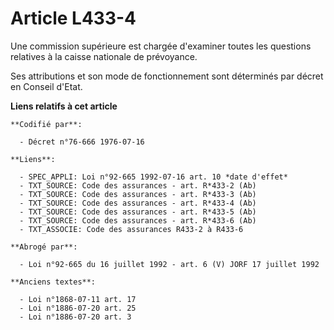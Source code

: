 # Article L433-4

Une commission supérieure est chargée d'examiner toutes les questions relatives à la caisse nationale de prévoyance.

Ses attributions et son mode de fonctionnement sont déterminés par décret en Conseil d'Etat.

**Liens relatifs à cet article**

	**Codifié par**:

	  - Décret n°76-666 1976-07-16

	**Liens**:

	  - SPEC_APPLI: Loi n°92-665 1992-07-16 art. 10 *date d'effet*
	  - TXT_SOURCE: Code des assurances - art. R*433-2 (Ab)
	  - TXT_SOURCE: Code des assurances - art. R*433-3 (Ab)
	  - TXT_SOURCE: Code des assurances - art. R*433-4 (Ab)
	  - TXT_SOURCE: Code des assurances - art. R*433-5 (Ab)
	  - TXT_SOURCE: Code des assurances - art. R*433-6 (Ab)
	  - TXT_ASSOCIE: Code des assurances R433-2 à R433-6

	**Abrogé par**:

	  - Loi n°92-665 du 16 juillet 1992 - art. 6 (V) JORF 17 juillet 1992

	**Anciens textes**:

	  - Loi n°1868-07-11 art. 17
	  - Loi n°1886-07-20 art. 25
	  - Loi n°1886-07-20 art. 3
